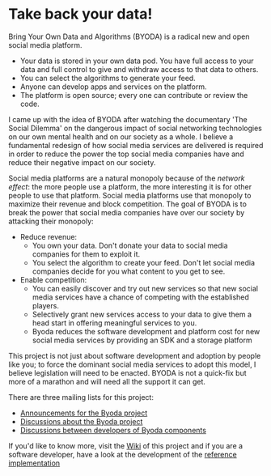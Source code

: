 # Take back your data!

Bring Your Own Data and Algorithms (BYODA) is a radical new and open social media platform.
- Your data is stored in your own data pod. You have full access to your data and full control to give and withdraw access to that data to others.
- You can select the algorithms to generate your feed.
- Anyone can develop apps and services on the platform.
- The platform is open source; every one can contribute or review the code.

I came up with the idea of BYODA after watching the documentary 'The Social Dilemma' on the dangerous impact of social networking technologies on our own mental health and on our society as a whole. I believe a fundamental redesign of how social media services are delivered is required in order to reduce the power the top social media companies have and reduce their negative impact on our society. 

Social media platforms are a natural monopoly because of the *network effect*: the more people use a platform, the more interesting it is for other people to use that platform. Social media platforms use that monopoly to maximize their revenue and block competition. The goal of BYODA is to break the power that social media companies have over our society by attacking their monopoly:
- Reduce revenue: 
  - You own your data. Don't donate your data to social media companies for them to exploit it.
  - You select the algorithm to create your feed. Don't let social media companies decide for you what content to you get to see.
- Enable competition:
  - You can easily discover and try out new services so that new social media services have a chance of competing with the established players.
  - Selectively grant new services access to your data to give them a head start in offering meaningful services to you.
  - Byoda reduces the software development and platform cost for new social media services by providing an SDK and a storage platform

This project is not just about software development and adoption by people like you; to force the dominant social media services to adopt this model, I believe legislation will need to be enacted. BYODA is not a quick-fix but more of a marathon and will need all the support it can get.

There are three mailing lists for this project:
* [Announcements for the Byoda project](https://groups.io/g/takebackyourdata-announce)
* [Discussions about the Byoda project](https://groups.io/g/takebackyourdata-discuss)
* [Discussions between developers of Byoda components](https://groups.io/g/takebackyourdata-dev)

If you'd like to know more, visit the [Wiki](https://github.com/StevenHessing/byoda/wiki) of this project and if you are a software developer, have a look at the development of the [reference implementation](https://github.com/StevenHessing/byoda-python)
